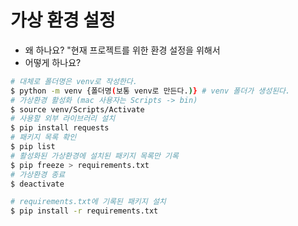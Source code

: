# 가상 환경 설정
- 왜 하나요?
"현재 프로젝트를 위한 환경 설정을 위해서
- 어떻게 하나요?
```bash
# 대체로 폴더명은 venv로 작성한다.
$ python -m venv {폴더명(보통 venv로 만든다.)} # venv 폴더가 생성된다.
# 가상환경 활성화 (mac 사용자는 Scripts -> bin)
$ source venv/Scripts/Activate
# 사용할 외부 라이브러리 설치
$ pip install requests
# 패키지 목록 확인
$ pip list
# 활성화된 가상환경에 설치된 패키지 목록만 기록
$ pip freeze > requirements.txt
# 가상환경 종료
$ deactivate

# requirements.txt에 기록된 패키지 설치
$ pip install -r requirements.txt
```
